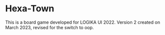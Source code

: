 # Hexa-Town

This is a board game developed for LOGIKA UI 2022.
Version 2 created on March 2023, revised for the switch to oop.
